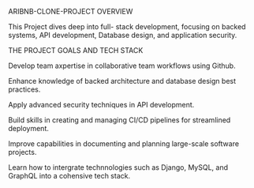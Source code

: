 ARIBNB-CLONE-PROJECT OVERVIEW

This Project dives deep into full- stack development, focusing on backed systems, API development, Database design, and application security.

THE PROJECT GOALS AND TECH STACK

Develop team axpertise in collaborative team workflows using Github.

Enhance knowledge of backed architecture and database design best practices.

Apply advanced security techniques in API development.

Build skills in creating and managing CI/CD pipelines for streamlined deployment.


Improve capabilities in documenting and planning large-scale software projects.

Learn how to intergrate technnologies such as Django, MySQL, and GraphQL into a cohensive tech stack.

